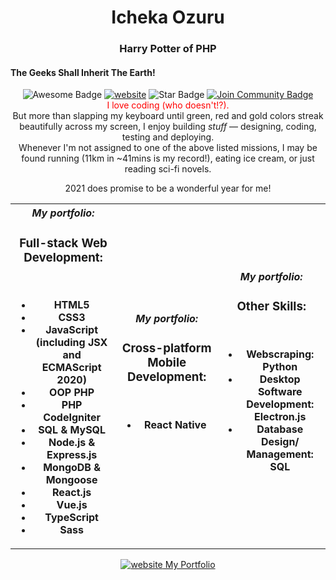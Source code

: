 <head>
  <link rel="stylesheet" href="https://stackpath.bootstrapcdn.com/bootstrap/4.5.2/css/bootstrap.min.css" />
 </head>

<h1 align="center">Icheka Ozuru</h1>
<h3 align="center">Harry Potter of PHP</h3>
<h4>The Geeks Shall Inherit The Earth!</h4>
<div align="center">
<img src="https://cdn.rawgit.com/sindresorhus/awesome/d7305f38d29fed78fa85652e3a63e154dd8e8829/media/badge.svg" alt="Awesome Badge"/>
<a href="https://flashup24.com/icheka"><img src="https://img.shields.io/static/v1?label=&labelColor=505050&message=website&color=%230076D6&style=flat&logo=google-chrome&logoColor=%230076D6" alt="website"/></a>

<img src="https://img.shields.io/static/v1?label=%F0%9F%8C%9F&message=Hi,%20there!&style=flat&color=BC4E99" alt="Star Badge"/>
<a href="https://flashup24.com"><img src="https://img.shields.io/discord/733027681184251937.svg?style=flat&label=Contact%20Me&color=7289DA" alt="Join Community Badge"/></a><br>

<div style="text-align: center; color: red;">I love coding (who doesn't!?).</div>
But more than slapping my keyboard until green, red and gold colors streak beautifully across my screen, I enjoy building <i>stuff</i> &mdash; designing, coding, testing and deploying. <br />
Whenever I'm not assigned to one of the above listed missions, I may be found running (11km in ~41mins is my record!), eating ice cream, or just reading sci-fi novels.

2021 does promise to be a wonderful year for me!

<table>
  <tr>
    <th>
      <em>My portfolio:</em>
      <p class="col-4">
        <h3>Full-stack Web Development:</h3> <br />
        <p>
        <ul>
          <li>HTML5</li>
          <li>CSS3</li>
          <li>JavaScript (including JSX and ECMAScript 2020)</li>
          <li>OOP PHP</li>
          <li>PHP CodeIgniter</li>
          <li>SQL & MySQL</li>
          <li>Node.js & Express.js</li>
          <li>MongoDB & Mongoose</li>
          <li>React.js</li>
          <li>Vue.js</li>
          <li>TypeScript</li>
          <li>Sass</li>
        </ul>
      </p>
    </th>
    <th>
      <em>My portfolio:</em>
      <p class="col-4">
        <h3>Cross-platform Mobile Development:</h3> <br />
        <p>
        <ul>
          <li>React Native</li>
        </ul>
      </p>
    </th>
    <th>
      <em>My portfolio:</em>
      <p class="col-4">
        <h3>Other Skills:</h3> <br />
        <p>
        <ul>
          <li>Webscraping: Python</li>
          <li>Desktop Software Development: Electron.js</li>
          <li>Database Design/ Management: SQL </li>
        </ul>
      </p>
    </th>
   </tr>
 </table>
 
 <a href="https://flashup24.com/icheka"><img src="https://img.shields.io/static/v1?label=&labelColor=505050&message=website&color=%230076D6&style=flat&logo=google-chrome&logoColor=%230076D6" alt="website"/>
  My Portfolio
</a>
